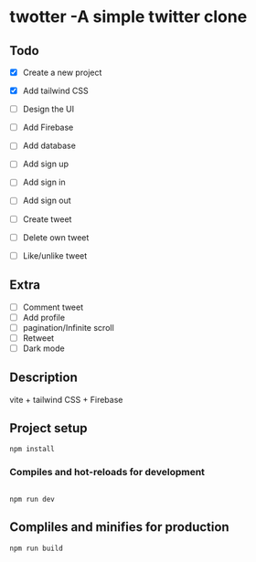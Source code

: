 # twotter -A simple twitter clone

## Todo 
- [x] Create a new project
- [x] Add tailwind CSS
- [ ] Design the UI
- [ ] Add Firebase
- [ ] Add database
- [ ] Add sign up 
- [ ] Add sign in
- [ ] Add sign out
- [ ] Create tweet
- [ ] Delete own tweet
- [ ] Like/unlike tweet


## Extra 
- [ ] Comment tweet
- [ ] Add profile
- [ ] pagination/Infinite scroll
- [ ] Retweet 
- [ ] Dark mode
## Description
vite + tailwind CSS + Firebase

## Project setup 

``` 
npm install
``` 

### Compiles and hot-reloads for development

``` 

npm run dev
``` 

## Compliles and minifies for production

``` 
npm run build
``` 
